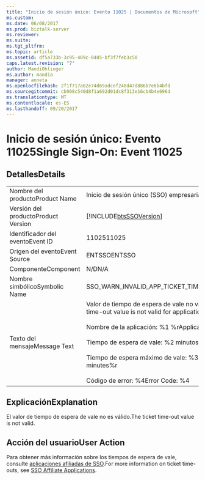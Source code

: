 ```yaml
---
title: "Inicio de sesión único: Evento 11025 | Documentos de Microsoft"
ms.custom: 
ms.date: 06/08/2017
ms.prod: biztalk-server
ms.reviewer: 
ms.suite: 
ms.tgt_pltfrm: 
ms.topic: article
ms.assetid: df5a733b-3c95-409c-8485-bf3f7feb3c50
caps.latest.revision: "7"
author: MandiOhlinger
ms.author: mandia
manager: anneta
ms.openlocfilehash: 2f1f717a62e74d69adcef248d47d886b7e8b4bfd
ms.sourcegitcommit: cb908c540d8f1a692d01dc8f313e16cb4b4e696d
ms.translationtype: MT
ms.contentlocale: es-ES
ms.lasthandoff: 09/20/2017
---
```

# <a name="single-sign-on-event-11025"></a><span data-ttu-id="8fb6a-102">Inicio de sesión único: Evento 11025</span><span class="sxs-lookup"><span data-stu-id="8fb6a-102">Single Sign-On: Event 11025</span></span>
## <a name="details"></a><span data-ttu-id="8fb6a-103">Detalles</span><span class="sxs-lookup"><span data-stu-id="8fb6a-103">Details</span></span>  
  
|||  
|-|-|  
|<span data-ttu-id="8fb6a-104">Nombre del producto</span><span class="sxs-lookup"><span data-stu-id="8fb6a-104">Product Name</span></span>|<span data-ttu-id="8fb6a-105">Inicio de sesión único (SSO) empresarial</span><span class="sxs-lookup"><span data-stu-id="8fb6a-105">Enterprise Single Sign-On</span></span>|  
|<span data-ttu-id="8fb6a-106">Versión del producto</span><span class="sxs-lookup"><span data-stu-id="8fb6a-106">Product Version</span></span>|[!INCLUDE[btsSSOVersion](../includes/btsssoversion-md.md)]|  
|<span data-ttu-id="8fb6a-107">Identificador del evento</span><span class="sxs-lookup"><span data-stu-id="8fb6a-107">Event ID</span></span>|<span data-ttu-id="8fb6a-108">11025</span><span class="sxs-lookup"><span data-stu-id="8fb6a-108">11025</span></span>|  
|<span data-ttu-id="8fb6a-109">Origen del evento</span><span class="sxs-lookup"><span data-stu-id="8fb6a-109">Event Source</span></span>|<span data-ttu-id="8fb6a-110">ENTSSO</span><span class="sxs-lookup"><span data-stu-id="8fb6a-110">ENTSSO</span></span>|  
|<span data-ttu-id="8fb6a-111">Componente</span><span class="sxs-lookup"><span data-stu-id="8fb6a-111">Component</span></span>|<span data-ttu-id="8fb6a-112">N/D</span><span class="sxs-lookup"><span data-stu-id="8fb6a-112">N/A</span></span>|  
|<span data-ttu-id="8fb6a-113">Nombre simbólico</span><span class="sxs-lookup"><span data-stu-id="8fb6a-113">Symbolic Name</span></span>|<span data-ttu-id="8fb6a-114">SSO_WARN_INVALID_APP_TICKET_TIMEOUT</span><span class="sxs-lookup"><span data-stu-id="8fb6a-114">SSO_WARN_INVALID_APP_TICKET_TIMEOUT</span></span>|  
|<span data-ttu-id="8fb6a-115">Texto del mensaje</span><span class="sxs-lookup"><span data-stu-id="8fb6a-115">Message Text</span></span>|<span data-ttu-id="8fb6a-116">Valor de tiempo de espera de vale no válido para actualización de aplicación.%r</span><span class="sxs-lookup"><span data-stu-id="8fb6a-116">The ticket time-out value is not valid for application update.%r</span></span><br /><br /> <span data-ttu-id="8fb6a-117">Nombre de la aplicación: %1 %r</span><span class="sxs-lookup"><span data-stu-id="8fb6a-117">Application Name: %1%r</span></span><br /><br /> <span data-ttu-id="8fb6a-118">Tiempo de espera de vale: %2 minutos %r</span><span class="sxs-lookup"><span data-stu-id="8fb6a-118">Ticket time-out: %2 minutes%r</span></span><br /><br /> <span data-ttu-id="8fb6a-119">Tiempo de espera máximo de vale: %3 minutos %r</span><span class="sxs-lookup"><span data-stu-id="8fb6a-119">Maximum ticket time-out: %3 minutes%r</span></span><br /><br /> <span data-ttu-id="8fb6a-120">Código de error: %4</span><span class="sxs-lookup"><span data-stu-id="8fb6a-120">Error Code: %4</span></span>|  
  
## <a name="explanation"></a><span data-ttu-id="8fb6a-121">Explicación</span><span class="sxs-lookup"><span data-stu-id="8fb6a-121">Explanation</span></span>  
 <span data-ttu-id="8fb6a-122">El valor de tiempo de espera de vale no es válido.</span><span class="sxs-lookup"><span data-stu-id="8fb6a-122">The ticket time-out value is not valid.</span></span>  
  
## <a name="user-action"></a><span data-ttu-id="8fb6a-123">Acción del usuario</span><span class="sxs-lookup"><span data-stu-id="8fb6a-123">User Action</span></span>  
 <span data-ttu-id="8fb6a-124">Para obtener más información sobre los tiempos de espera de vale, consulte [aplicaciones afiliadas de SSO](../core/sso-affiliate-applications.md).</span><span class="sxs-lookup"><span data-stu-id="8fb6a-124">For more information on ticket time-outs, see [SSO Affiliate Applications](../core/sso-affiliate-applications.md).</span></span>